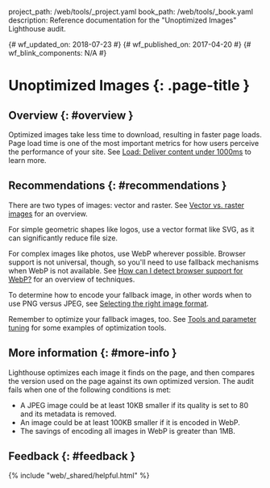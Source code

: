 project_path: /web/tools/_project.yaml
book_path: /web/tools/_book.yaml
description: Reference documentation for the "Unoptimized Images" Lighthouse audit.

{# wf_updated_on: 2018-07-23 #}
{# wf_published_on: 2017-04-20 #}
{# wf_blink_components: N/A #}

# Unoptimized Images  {: .page-title }

## Overview {: #overview }

Optimized images take less time to download, resulting in faster page
loads. Page load time is one of the most important metrics for how users
perceive the performance of your site. See [Load: Deliver content under
1000ms](/web/fundamentals/performance/rail#load) to learn more.

## Recommendations {: #recommendations }

There are two types of images: vector and raster. See [Vector vs. raster
images][overview] for an overview.

[overview]: /web/fundamentals/performance/optimizing-content-efficiency/image-optimization#vector_vs_raster_images

For simple geometric shapes like logos, use a vector format like SVG, as it
can significantly reduce file size.

For complex images like photos, use WebP wherever possible. Browser support
is not universal, though, so you'll need to use fallback mechanisms when
WebP is not available. See [How can I detect browser support for
WebP?][fallback] for an overview of techniques.

[fallback]: /speed/webp/faq#how_can_i_detect_browser_support_for_webp

To determine how to encode your fallback image, in other words when to use
PNG versus JPEG, see [Selecting the right image format][select].

[select]: /web/fundamentals/performance/optimizing-content-efficiency/image-optimization#selecting_the_right_image_format

Remember to optimize your fallback images, too. See [Tools and parameter
tuning][tools] for some examples of optimization tools.

[tools]: /web/fundamentals/performance/optimizing-content-efficiency/image-optimization#tools_and_parameter_tuning

## More information {: #more-info }

Lighthouse optimizes each image it finds on the page, and then compares
the version used on the page against its own optimized version. The audit
fails when one of the following conditions is met:

* A JPEG image could be at least 10KB smaller if its quality is set to 80
  and its metadata is removed.
* An image could be at least 100KB smaller if it is encoded in WebP.
* The savings of encoding all images in WebP is greater than 1MB.

## Feedback {: #feedback }

{% include "web/_shared/helpful.html" %}
